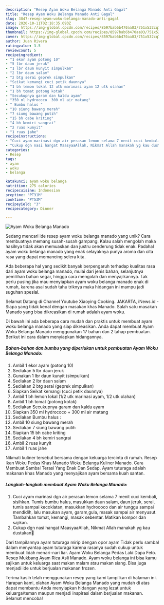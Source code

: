 ```yaml
---
description: "Resep Ayam Woku Belanga Manado Anti Gagal"
title: "Resep Ayam Woku Belanga Manado Anti Gagal"
slug: 3847-resep-ayam-woku-belanga-manado-anti-gagal
date: 2020-10-11T02:18:35.093Z
image: https://img-global.cpcdn.com/recipes/8597bab6b470aa03/751x532cq70/ayam-woku-belanga-manado-foto-resep-utama.jpg
thumbnail: https://img-global.cpcdn.com/recipes/8597bab6b470aa03/751x532cq70/ayam-woku-belanga-manado-foto-resep-utama.jpg
cover: https://img-global.cpcdn.com/recipes/8597bab6b470aa03/751x532cq70/ayam-woku-belanga-manado-foto-resep-utama.jpg
author: Juan Rivera
ratingvalue: 3.5
reviewcount: 5
recipeingredient:
- "1 ekor ayam potong 10"
- "5 lbr daun jeruk"
- "1 lbr daun kunyit simpulkan"
- "2 lbr daun salam"
- "2 btg serai geprek simpulkan"
- "Seikat kemangi cuci petik daunnya"
- "1 bh lemon lokal 12 utk marinasi ayam 12 utk olahan"
- "1 bh tomat potong kotak"
- "Secukupnya garam dan kaldu ayam"
- "350 ml hydrococo  300 ml air matang"
- " Bumbu halus "
- "10 siung bawang merah"
- "7 siung bawang putih"
- "15 bh cabe kriting"
- "4 bh kemiri sangrai"
- "2 ruas kunyit"
- "1 ruas jahe"
recipeinstructions:
- "Cuci ayam marinasi dgn air perasan lemon selama 7 menit cuci kembali, sisihkan. Tumis bumbu halus, masukkan daun salam, daun jeruk, serai, tumis sampai kecoklatan, masukkan hydrococo dan air tunggu sampai mendidih, lalu masukan ayam, garam,gula, masak sampai air menyusut. Tambahkan tomat, kemangi, masak sebentar. Matikan kompor dan sajikan."
- "Cukup dgn nasi hangat MaasyaaAllah, Nikmat Allah manakah yg kau dustakan🙏"
categories:
- Resep
tags:
- ayam
- woku
- belanga

katakunci: ayam woku belanga 
nutrition: 275 calories
recipecuisine: Indonesian
preptime: "PT31M"
cooktime: "PT53M"
recipeyield: "3"
recipecategory: Dinner

---
```



![Ayam Woku Belanga Manado](https://img-global.cpcdn.com/recipes/8597bab6b470aa03/751x532cq70/ayam-woku-belanga-manado-foto-resep-utama.jpg)

Sedang mencari ide resep ayam woku belanga manado yang unik? Cara membuatnya memang susah-susah gampang. Kalau salah mengolah maka hasilnya tidak akan memuaskan dan justru cenderung tidak enak. Padahal ayam woku belanga manado yang enak selayaknya punya aroma dan cita rasa yang dapat memancing selera kita.

Ada beberapa hal yang sedikit banyak berpengaruh terhadap kualitas rasa dari ayam woku belanga manado, mulai dari jenis bahan, selanjutnya pemilihan bahan segar, hingga cara mengolah dan menyajikannya. Tak perlu pusing jika mau menyiapkan ayam woku belanga manado enak di rumah, karena asal sudah tahu triknya maka hidangan ini mampu jadi suguhan spesial.

Selamat Datang di Channel Youtube Xiaoying Cooking. JAKARTA, iNews.id - Siapa yang tidak kenal dengan masakan khas Manado. Salah satu masakan Manado yang bisa dikreasikan di rumah adalah ayam woku.


Di bawah ini ada beberapa cara mudah dan praktis untuk membuat ayam woku belanga manado yang siap dikreasikan. Anda dapat membuat Ayam Woku Belanga Manado menggunakan 17 bahan dan 2 tahap pembuatan. Berikut ini cara dalam menyiapkan hidangannya.

<!--inarticleads1-->

##### Bahan-bahan dan bumbu yang diperlukan untuk pembuatan Ayam Woku Belanga Manado:

1. Ambil 1 ekor ayam (potong 10)
1. Sediakan 5 lbr daun jeruk
1. Gunakan 1 lbr daun kunyit (simpulkan)
1. Sediakan 2 lbr daun salam
1. Sediakan 2 btg serai (geprek simpulkan)
1. Siapkan Seikat kemangi (cuci petik daunnya)
1. Ambil 1 bh lemon lokal (1/2 utk marinasi ayam, 1/2 utk olahan)
1. Ambil 1 bh tomat (potong kotak)
1. Sediakan Secukupnya garam dan kaldu ayam
1. Siapkan 350 ml hydrococo + 300 ml air matang
1. Sediakan  Bumbu halus :
1. Ambil 10 siung bawang merah
1. Sediakan 7 siung bawang putih
1. Siapkan 15 bh cabe kriting
1. Sediakan 4 bh kemiri sangrai
1. Ambil 2 ruas kunyit
1. Ambil 1 ruas jahe


Nikmati kuliner tersebut bersama dengan keluarga tercinta di rumah. Resep Ikan Woku Pedas Khas Manado Woku Belanga Kuliner Manado. Cara Membuat Sambal Terasi Yang Enak Dan Sedap. Ayam tuturaga adalah makanan khas Manado yang menyajikan ayam bersama kuah santan. 

<!--inarticleads2-->

##### Langkah-langkah membuat Ayam Woku Belanga Manado:

1. Cuci ayam marinasi dgn air perasan lemon selama 7 menit cuci kembali, sisihkan. Tumis bumbu halus, masukkan daun salam, daun jeruk, serai, tumis sampai kecoklatan, masukkan hydrococo dan air tunggu sampai mendidih, lalu masukan ayam, garam,gula, masak sampai air menyusut. Tambahkan tomat, kemangi, masak sebentar. Matikan kompor dan sajikan.
1. Cukup dgn nasi hangat MaasyaaAllah, Nikmat Allah manakah yg kau dustakan🙏


Dari tampilannya ayam tuturaga mirip dengan opor ayam Tidak perlu sambal dalam menyantap ayam tuturaga karena rasanya sudah cukup untuk membuat lidah menari-nari liar. Ayam Woku Belanga Pedas Laki Dapa Feto. Resep Mukbang Ayam Rica Asli Manado. Ayam woku belanga ini bisa kamu sajikan untuk keluarga saat makan malam atau makan siang. Bisa juga menjadi ide untuk berjualan makanan frozen. 

Terima kasih telah menggunakan resep yang kami tampilkan di halaman ini. Harapan kami, olahan Ayam Woku Belanga Manado yang mudah di atas dapat membantu Anda menyiapkan hidangan yang lezat untuk keluarga/teman maupun menjadi inspirasi dalam berjualan makanan. Selamat mencoba!

